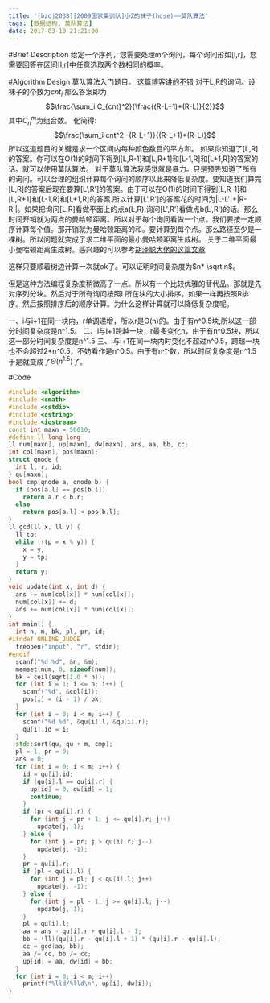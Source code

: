 ```yaml
---
title: '[bzoj2038][2009国家集训队]小Z的袜子(hose)——莫队算法'
tags: [数据结构, 莫队算法]
date: 2017-03-10 21:21:00
---
```


#Brief Description
给定一个序列，您需要处理m个询问，每个询问形如[l,r]，您需要回答在区间[l,r]中任意选取两个数相同的概率。

#Algorithm Design
莫队算法入门题目。
[这篇博客讲的不错](http://blog.csdn.net/bossup/article/details/39236275)
对于L,R的询问。设袜子的个数为$cnt_i$
那么答案即为$$\frac{\sum_i C_{cnt}^2}{\frac{(R-L+1)*(R-L)}{2}}$$
其中$C_n^m$为组合数。
化简得:$$\frac{\sum_i cnt^2 -(R-L+1)}{(R-L+1)*(R-L)}$$
所以这道题目的关键是求一个区间内每种颜色数目的平方和。
如果你知道了[L,R]的答案。你可以在O(1)的时间下得到[L,R-1]和[L,R+1]和[L-1,R]和[L+1,R]的答案的话。就可以使用莫队算法。
对于莫队算法我感觉就是暴力。只是预先知道了所有的询问。可以合理的组织计算每个询问的顺序以此来降低复杂度。要知道我们算完[L,R]的答案后现在要算[L',R']的答案。由于可以在O(1)的时间下得到[L,R-1]和[L,R+1]和[L-1,R]和[L+1,R]的答案.所以计算[L',R']的答案花的时间为|L-L'|+|R-R'|。如果把询问[L,R]看做平面上的点a(L,R).询问[L',R']看做点b(L',R')的话。那么时间开销就为两点的曼哈顿距离。所以对于每个询问看做一个点。我们要按一定顺序计算每个值。那开销就为曼哈顿距离的和。要计算到每个点。那么路径至少是一棵树。所以问题就变成了求二维平面的最小曼哈顿距离生成树。
关于二维平面最小曼哈顿距离生成树。感兴趣的可以参考[胡泽聪大佬的这篇文章](http://blog.csdn.net/huzecong/article/details/8576908)

这样只要顺着树边计算一次就ok了。可以证明时间复杂度为$n* \sqrt n$。

但是这种方法编程复杂度稍微高了一点。所以有一个比较优雅的替代品。那就是先对序列分块。然后对于所有询问按照L所在块的大小排序。如果一样再按照R排序。然后按照排序后的顺序计算。为什么这样计算就可以降低复杂度呢。

一、i与i+1在同一块内，r单调递增，所以r是O(n)的。由于有n^0.5块,所以这一部分时间复杂度是n^1.5。
二、i与i+1跨越一块，r最多变化n，由于有n^0.5块，所以这一部分时间复杂度是n^1.5
三、i与i+1在同一块内时变化不超过n^0.5，跨越一块也不会超过2*n^0.5，不妨看作是n^0.5。由于有n个数，所以时间复杂度是n^1.5
于是就变成了$\Theta(n^{1.5})$了。

#Code
```cpp
#include <algorithm>
#include <cmath>
#include <cstdio>
#include <cstring>
#include <iostream>
const int maxn = 50010;
#define ll long long
ll num[maxn], up[maxn], dw[maxn], ans, aa, bb, cc;
int col[maxn], pos[maxn];
struct qnode {
  int l, r, id;
} qu[maxn];
bool cmp(qnode a, qnode b) {
  if (pos[a.l] == pos[b.l])
    return a.r < b.r;
  else
    return pos[a.l] < pos[b.l];
}
ll gcd(ll x, ll y) {
  ll tp;
  while ((tp = x % y)) {
    x = y;
    y = tp;
  }
  return y;
}
void update(int x, int d) {
  ans -= num[col[x]] * num[col[x]];
  num[col[x]] += d;
  ans += num[col[x]] * num[col[x]];
}
int main() {
  int n, m, bk, pl, pr, id;
#ifndef ONLINE_JUDGE
  freopen("input", "r", stdin);
#endif
  scanf("%d %d", &n, &m);
  memset(num, 0, sizeof(num));
  bk = ceil(sqrt(1.0 * n));
  for (int i = 1; i <= n; i++) {
    scanf("%d", &col[i]);
    pos[i] = (i - 1) / bk;
  }
  for (int i = 0; i < m; i++) {
    scanf("%d %d", &qu[i].l, &qu[i].r);
    qu[i].id = i;
  }
  std::sort(qu, qu + m, cmp);
  pl = 1, pr = 0;
  ans = 0;
  for (int i = 0; i < m; i++) {
    id = qu[i].id;
    if (qu[i].l == qu[i].r) {
      up[id] = 0, dw[id] = 1;
      continue;
    }
    if (pr < qu[i].r) {
      for (int j = pr + 1; j <= qu[i].r; j++)
        update(j, 1);
    } else {
      for (int j = pr; j > qu[i].r; j--)
        update(j, -1);
    }
    pr = qu[i].r;
    if (pl < qu[i].l) {
      for (int j = pl; j < qu[i].l; j++)
        update(j, -1);
    } else {
      for (int j = pl - 1; j >= qu[i].l; j--)
        update(j, 1);
    }
    pl = qu[i].l;
    aa = ans - qu[i].r + qu[i].l - 1;
    bb = (ll)(qu[i].r - qu[i].l + 1) * (qu[i].r - qu[i].l);
    cc = gcd(aa, bb);
    aa /= cc, bb /= cc;
    up[id] = aa, dw[id] = bb;
  }
  for (int i = 0; i < m; i++)
    printf("%lld/%lld\n", up[i], dw[i]);
}
```